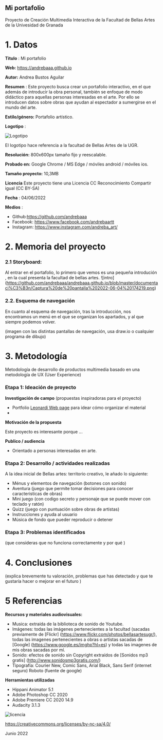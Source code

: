 ## Mi portafolio

Proyecto de Creación Multimedia Interactiva de la  Facultad de Bellas Artes de la Univesidad de Granada



# 1.  Datos



**Titulo** : Mi portafolio

**Web:**   https://andrebaaa.github.io

**Autor:**  Andrea Bustos Aguilar

**Resumen** : Este proyecto busca crear un portafolio interactivo, en el que además de introducir la obra personal, también se enfoque de modo didáctico para aquellas personas interesadas en el arte. Por ello se introducen datos sobre obras que ayudan al espectador a sumergirse en el mundo del arte.

**Estilo/género:** Portafolio artístico.

**Logotipo** : 

![Logotipo](https://github.com/andrebaaa/andrebaaa.github.io/blob/master/documentaci%C3%B3n/logo_BBAA.png)

El logotipo hace referencia a la facultad de Bellas Artes de la UGR.



**Resolución:** 800x600px  tamaño fijo y reescalable.

**Probado en:**   Google Chrome / MS Edge / móviles android / móviles ios.

**Tamaño proyecto:** 10,3MB

**Licencia** Este proyecto tiene una Licencia CC Reconocimiento Compartir igual (CC BY-SA)

**Fecha** : 04/06/2022

**Medios** :

- Github:https://github.com/andrebaaa
- Facebook: https://www.facebook.com/andrebaartt
- Instagram: https://www.instagram.com/andreba_art/


# 2. Memoria del proyecto 

### 2.1 Storyboard: 

Al entrar en el portafolio, lo primero que vemos es una pequeña introdución , en la cual presenta la facultad de bellas artes.
![intro] (https://github.com/andrebaaa/andrebaaa.github.io/blob/master/documentaci%C3%B3n/Captura%20de%20pantalla%202022-06-04%20174219.png)




### 2.2. Esquema de navegación 

En cuanto al esquema de navegación, tras la introducción, nos encontramos un menú en el que se organizan los apartados, y al que siempre podemos volver.


(imagen con las distintas pantallas de navegación, usa draw.io o cualquier programa de dibujo)







# 3. Metodología

Metodología de desarrollo de productos multimedia basado en una metodología de UX (User Experience)



### Etapa 1: Ideación de proyecto

**Investigación de campo** (propuestas inspiradoras para el proyecto)

- Portfolio [Leonardi Web page](http://www.rleonardi.com/interactive-resume/) para idear cómo organizar el material
- 



**Motivación de la propuesta** 

Este  proyecto es interesante porque ... 



**Publico / audiencia**

- Orientado a  personas interesadas en arte.





### Etapa 2: Desarrollo / actividades realizadas

A la idea inicial de Bellas artes: territorio creativo, le añado lo siguiente:

- Ménus y elementos de navegación (botones con sonido)
-  Aventura (juego que permite tomar decisiones para conocer caracteristicas de obras)
-  Mini juego (con codigo secreto y personaje que se puede mover con teclado y ratón)
-  Quizz (juego con puntuación sobre obras de artistas)
- Instrucciones y ayuda al usuario 
-  Música de fondo que pueder reproducir o detener



### Etapa 3: Problemas identificados

(que consideras que no  funciona correctamente y por qué )



# 4. Conclusiones 

(explica brevemente tu valoración, problemas que has detectado y que te gustaría hacer o mejorar en el futuro )







# 5 Referencias 

**Recursos y materiales audiovisuales:**

* Musica:  extraída de la biblioteca de sonido de Youtube.
* Imágenes: todas las imágenes pertenecientes a la facultad (sacadas previamente de [Flickr] (https://www.flickr.com/photos/bellasartesugr/), todas las imagenes pertenecientes a obras o artistas sacadas de [Google] (https://www.google.es/imghp?hl=es) y todas las imagenes de mis obras sacadas por mí.  
*  Sonido: efectos de sonido sin Copyright extraídos de [Sonidos mp3 gratis] (http://www.sonidosmp3gratis.com/)
* Tipografía: Courier New, Comic Sans, Arial Black, Sans Serif (internet seguro)
Roboto (fuente de google)

**Herramientas utilizadas**

- Hippani Animator 5.1
-  Adobe Photoshop CC 2020 
-  Adobe Premiere CC 2020 14.9
-  Audacity 3.1.3



![licencia](https://github.com/andrebaaa/andrebaaa.github.io/blob/master/documentaci%C3%B3n/Creative%20Commons.png)

https://creativecommons.org/licenses/by-nc-sa/4.0/

Junio 2022
